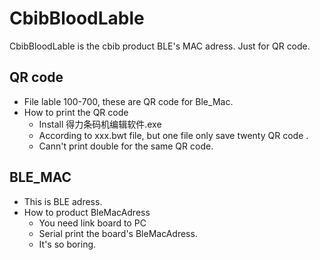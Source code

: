 # CbibBloodLable
CbibBloodLable is the cbib product BLE's MAC adress. Just for QR code.

## QR code 

+ File lable 100-700, these are QR code for Ble_Mac.
+ How to print the QR code
  + Install 得力条码机编辑软件.exe
  + According to xxx.bwt file, but one file only save twenty QR code .
  + Cann't print double for the same  QR code.

## BLE_MAC

+ This is BLE adress.
+ How to product BleMacAdress
  + You need link board to PC
  + Serial print the board's BleMacAdress.
  + It's so boring.